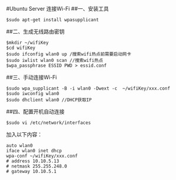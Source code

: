 #Ubuntu Server 连接Wi-Fi
##一、安装工具
```
$sudo apt-get install wpasupplicant
```

##二、生成无线路由密钥
```
$mkdir ~/wifiKey
$cd wifiKey
$sudo ifconfig wlan0 up /搜索wifi热点前需要启动网卡
$sudo iwlist wlan0 scan //搜索wifi热点
$wpa_passphrase ESSID PWD > essid.conf
```

##三、手动连接Wi-Fi
```
$sudo wpa_supplicant -B -i wlan0 -Dwext -c  ~/wifiKey/xxx.conf
$sudo iwconfig wlan0
$sudo dhclient wlan0 //DHCP获取IP

```

##四、配置开机自动连接
```
$sudo vi /etc/network/interfaces
```

加入以下内容：
```
auto wlan0
iface wlan0 inet dhcp
wpa-conf ~/wifiKey/xxx.conf
# address 10.10.5.13
# netmask 255.255.248.0
# gateway 10.10.5.1
```

